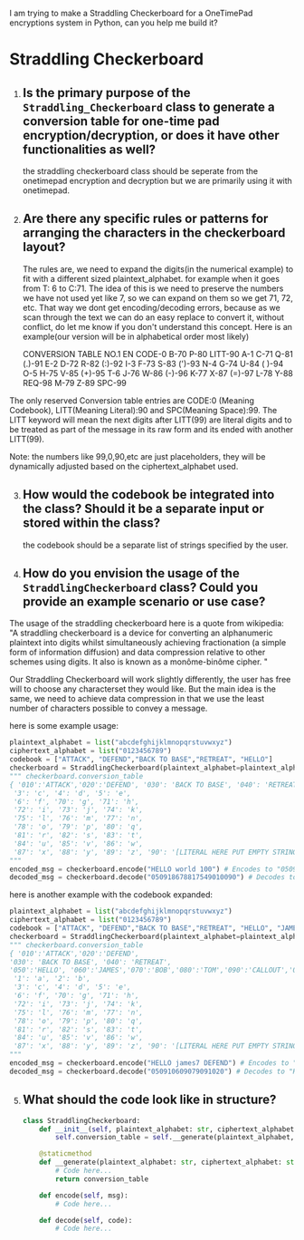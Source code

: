 I am trying to make a Straddling Checkerboard for a OneTimePad encryptions system in Python, can you help me build it?

# Straddling Checkerboard

1. ## Is the primary purpose of the `Straddling_Checkerboard` class to generate a conversion table for one-time pad encryption/decryption, or does it have other functionalities as well?
   
   the straddling checkerboard class should be seperate from the onetimepad encryption and decryption but we are primarily using it with onetimepad.

2. ## Are there any specific rules or patterns for arranging the characters in the checkerboard layout?
   
   The rules are, we need to expand the digits(in the numerical example) to fit with a different sized plaintext_alphabet. for example when it goes from T: 6 to C:71. The idea of this is we need to preserve the numbers we have not used yet like 7, so we can expand on them so we get 71, 72, etc. That way we dont get encoding/decoding errors, because as we scan through the text we can do an easy replace to convert it, without conflict, do let me know if you don't understand this concept.
   Here is an example(our version will be in alphabetical order most likely)
   
   CONVERSION TABLE NO.1 EN
   CODE-0 B-70 P-80 LITT-90
   A-1 C-71 Q-81 (.)-91
   E-2 D-72 R-82 (:)-92
   I-3 F-73 S-83 (')-93
   N-4 G-74 U-84 ( )-94
   O-5 H-75 V-85 (+)-95
   T-6 J-76 W-86 (-)-96
   K-77 X-87 (=)-97
   L-78 Y-88 REQ-98
   M-79 Z-89 SPC-99

The only reserved Conversion table entries are CODE:0 (Meaning Codebook), LITT(Meaning Literal):90 and SPC(Meaning Space):99.
The LITT keyword will mean the next digits after LITT(99) are literal digits and to be treated as part of the message in its raw form and its ended with another LITT(99).

Note: the numbers like 99,0,90,etc are just placeholders, they will be dynamically adjusted based on the ciphertext_alphabet used.

3. ## How would the codebook be integrated into the class? Should it be a separate input or stored within the class?
   
   the codebook should be a separate list of strings specified by the user.

4. ## How do you envision the usage of the `StraddlingCheckerboard` class? Could you provide an example scenario or use case?

The usage of the straddling checkerboard
here is a quote from wikipedia:
"A straddling checkerboard is a device for converting an alphanumeric plaintext into digits whilst simultaneously achieving fractionation (a simple form of information diffusion) and data compression relative to other schemes using digits. It also is known as a monôme-binôme cipher. "

Our Straddling Checkerboard will work slightly differently, the user has free will to choose any characterset they would like. But the main idea is the same, we need to achieve data compression in that we use the least number of characters possible to convey a message.

here is some example usage:

```python
plaintext_alphabet = list("abcdefghijklmnopqrstuvwxyz")
ciphertext_alphabet = list("0123456789")
codebook = ["ATTACK", "DEFEND","BACK TO BASE","RETREAT", "HELLO"]
checkerboard = StraddlingCheckerboard(plaintext_alphabet=plaintext_alphabet, ciphertext_alphabet=ciphertext_alphabet, codebook=codebook)
""" checkerboard.conversion_table
{ '010':'ATTACK','020':'DEFEND', '030': 'BACK TO BASE', '040': 'RETREAT', '050':'HELLO', '1': 'a', '2': 'b',
 '3': 'c', '4': 'd', '5': 'e',
 '6': 'f', '70': 'g', '71': 'h',
 '72': 'i', '73': 'j', '74': 'k',
 '75': 'l', '76': 'm', '77': 'n',
 '78': 'o', '79': 'p', '80': 'q',
 '81': 'r', '82': 's', '83': 't',
 '84': 'u', '85': 'v', '86': 'w',
 '87': 'x', '88': 'y', '89': 'z', '90': '[LITERAL HERE PUT EMPTY STRING]', '91': ' '}
"""
encoded_msg = checkerboard.encode("HELLO world 100") # Encodes to "050918678817549010090"
decoded_msg = checkerboard.decode("050918678817549010090") # Decodes to "HELLO world 100"" 
```

here is another example with the codebook expanded:

```python
plaintext_alphabet = list("abcdefghijklmnopqrstuvwxyz")
ciphertext_alphabet = list("0123456789")
codebook = ["ATTACK", "DEFEND","BACK TO BASE","RETREAT", "HELLO", "JAMES", "BOB", "TOM", "CALLOUT", "CALLIN"]
checkerboard = StraddlingCheckerboard(plaintext_alphabet=plaintext_alphabet, ciphertext_alphabet=ciphertext_alphabet, codebook=codebook)
""" checkerboard.conversion_table
{ '010':'ATTACK','020':'DEFEND', 
'030': 'BACK TO BASE', '040': 'RETREAT', 
'050':'HELLO', '060':'JAMES','070':'BOB','080':'TOM','090':'CALLOUT','0100':'CALLIN',
 '1': 'a', '2': 'b',
 '3': 'c', '4': 'd', '5': 'e',
 '6': 'f', '70': 'g', '71': 'h',
 '72': 'i', '73': 'j', '74': 'k',
 '75': 'l', '76': 'm', '77': 'n',
 '78': 'o', '79': 'p', '80': 'q',
 '81': 'r', '82': 's', '83': 't',
 '84': 'u', '85': 'v', '86': 'w',
 '87': 'x', '88': 'y', '89': 'z', '90': '[LITERAL HERE PUT EMPTY STRING]', '91': ' '}
"""
encoded_msg = checkerboard.encode("HELLO james7 DEFEND") # Encodes to "050910609079091020"
decoded_msg = checkerboard.decode("050910609079091020") # Decodes to "HELLO james7 DEFEND" 
```

5. ## What should the code look like in structure?
   
   ```python
   class StraddlingCheckerboard:
       def __init__(self, plaintext_alphabet: str, ciphertext_alphabet: str, codebook: Optional[list[str] = []]):
           self.conversion_table = self.__generate(plaintext_alphabet,ciphertext_alphabet,codebook)
   
       @staticmethod
       def __generate(plaintext_alphabet: str, ciphertext_alphabet: str, codebook: Optional[list[str] = []]) -> dict:
           # Code here...
           return conversion_table
   
       def encode(self, msg):
           # Code here...
   
       def decode(self, code):
           # Code here...
   ```
